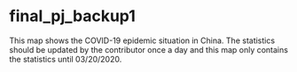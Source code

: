 # final_pj_backup1


This map shows the COVID-19 epidemic situation in China. The statistics should be updated by the contributor once a day and this map only contains the statistics until 03/20/2020.
